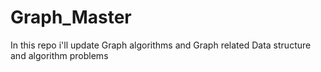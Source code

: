 # Graph_Master
In this repo i'll update Graph algorithms and Graph related Data structure and algorithm problems

